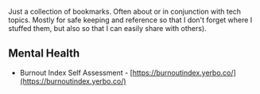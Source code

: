 Just a collection of bookmarks. Often about or in conjunction with tech topics. Mostly for safe keeping and reference so that I don't forget where I stuffed them, but also so that I can easily share with others). 

## Mental Health
- Burnout Index Self Assessment - [https://burnoutindex.yerbo.co/](https://burnoutindex.yerbo.co/)
